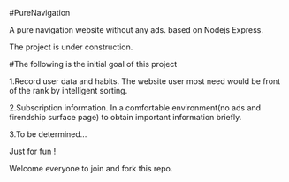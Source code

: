 #PureNavigation

A pure navigation website without any ads. based on Nodejs Express.

The project is under construction.

#The following is the initial goal of this project

1.Record user data and habits. The website user most need would be front of the rank by intelligent sorting.

2.Subscription information. In a comfortable environment(no ads and firendship surface page) to obtain important information briefly.

3.To be determined...

Just for fun !

Welcome everyone to join and fork this repo.